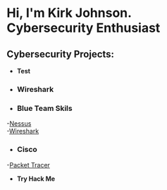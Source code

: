<h1>Hi, I'm Kirk Johnson. <br/> <a >Cybersecurity Enthusiast</a>

<h2> Cybersecurity Projects:</h2>

- <b>Test</b>

- <h3>Wireshark</b>

- <h3>Blue Team Skils</b>
-[Nessus](https://github.com/KirkDJohnson/Nesses-Vulnerability-Lab)<br/>
-[Wireshark](https://github.com/KirkDJohnson/Wireshark)

- <h3>Cisco </b>
-[Packet Tracer](https://github.com/KirkDJohnson/Cisco-Cybersecurity)

- <b>Try Hack Me</b>
 




[linkedin]: https://linkedin.com

<!--
**joshmadakor1/joshmadakor1** is a ✨ _special_ ✨ repository because its `README.md` (this file) appears on your GitHub profile.

Here are some ideas to get you started:

- 🔭 I’m currently working on ...
- 🌱 I’m currently learning ...
- 👯 I’m looking to collaborate on ...
- 🤔 I’m looking for help with ...
- 💬 Ask me about ...
- 📫 How to reach me: ...
- 😄 Pronouns: ...
- ⚡ Fun fact: ...
-->
